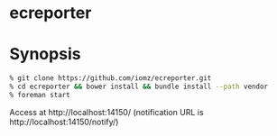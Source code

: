 # ecreporter

Synopsis
========

```sh
% git clone https://github.com/iomz/ecreporter.git
% cd ecreporter && bower install && bundle install --path vendor
% foreman start
```

Access at http://localhost:14150/ (notification URL is http://localhost:14150/notify/)
